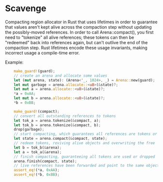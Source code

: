 Scavenge
========

Compacting region allocator in Rust that uses lifetimes in order to guarantee that values aren't kept alive across the compaction step without updating the possibly-moved references. In order to call Arena::compact(), you first need to "tokenize" all alive references; these tokens can then be "redeemed" back into references again, but can't outlive the end of the compaction step. Rust lifetimes encode these usage invariants, making incorrect usage a compile-time error.

Example:
```rust
    make_guard!(guard);
    // create an arena and allocate some values
    let (mut arena, state): (Arena<'_, 1024>, _) = Arena::new(guard);
    let mut garbage = arena.allocate::<u8>(&state)?;
    let mut a = arena.allocate::<u8>(&state)?;
    *a = 0xAA;
    let mut b = arena.allocate::<u8>(&state)?;
    *b = 0xBB;

    make_guard!(compact);
    // convert all outstanding references to tokens
    let tok_a = arena.tokenize(&compact, a);
    let tok_b = arena.tokenize(&compact, b);
    drop(garbage);
    // start compacting, which guarantees all references are tokens or dropped
    let state = arena.compact(&compact, state);
    // redeem tokens, reviving alive objects and overwriting the free `garbage`
    let b = tok_b(&arena);
    let a = tok_a(&arena);
    // finish compacting, guaranteeing all tokens are used or dropped
    arena.finish(compact, state);
    // live references have been forwarded and point to the same objects
    assert_eq!(*a, 0xAA);
    assert_eq!(*b, 0xBB);
```

